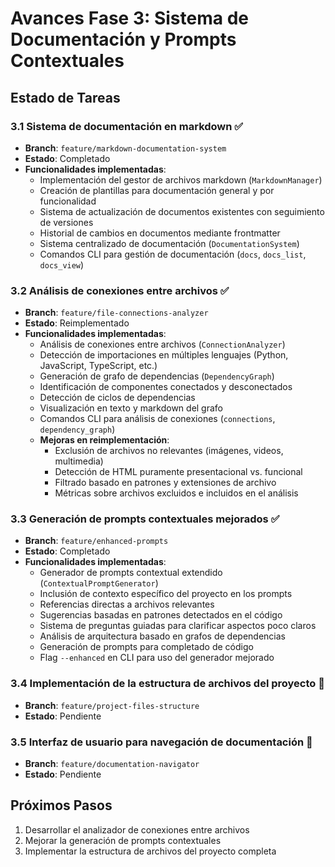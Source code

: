 # Avances Fase 3: Sistema de Documentación y Prompts Contextuales

## Estado de Tareas

### 3.1 Sistema de documentación en markdown ✅
- **Branch**: `feature/markdown-documentation-system`
- **Estado**: Completado
- **Funcionalidades implementadas**:
  - Implementación del gestor de archivos markdown (`MarkdownManager`)
  - Creación de plantillas para documentación general y por funcionalidad
  - Sistema de actualización de documentos existentes con seguimiento de versiones
  - Historial de cambios en documentos mediante frontmatter
  - Sistema centralizado de documentación (`DocumentationSystem`)
  - Comandos CLI para gestión de documentación (`docs`, `docs_list`, `docs_view`)

### 3.2 Análisis de conexiones entre archivos ✅
- **Branch**: `feature/file-connections-analyzer` 
- **Estado**: Reimplementado
- **Funcionalidades implementadas**:
  - Análisis de conexiones entre archivos (`ConnectionAnalyzer`)
  - Detección de importaciones en múltiples lenguajes (Python, JavaScript, TypeScript, etc.)
  - Generación de grafo de dependencias (`DependencyGraph`)
  - Identificación de componentes conectados y desconectados
  - Detección de ciclos de dependencias
  - Visualización en texto y markdown del grafo
  - Comandos CLI para análisis de conexiones (`connections`, `dependency_graph`)
  - **Mejoras en reimplementación**:
    - Exclusión de archivos no relevantes (imágenes, videos, multimedia)
    - Detección de HTML puramente presentacional vs. funcional
    - Filtrado basado en patrones y extensiones de archivo
    - Métricas sobre archivos excluidos e incluidos en el análisis

### 3.3 Generación de prompts contextuales mejorados ✅
- **Branch**: `feature/enhanced-prompts`
- **Estado**: Completado
- **Funcionalidades implementadas**:
  - Generador de prompts contextual extendido (`ContextualPromptGenerator`)
  - Inclusión de contexto específico del proyecto en los prompts
  - Referencias directas a archivos relevantes
  - Sugerencias basadas en patrones detectados en el código
  - Sistema de preguntas guiadas para clarificar aspectos poco claros
  - Análisis de arquitectura basado en grafos de dependencias
  - Generación de prompts para completado de código
  - Flag `--enhanced` en CLI para uso del generador mejorado

### 3.4 Implementación de la estructura de archivos del proyecto 📝
- **Branch**: `feature/project-files-structure`
- **Estado**: Pendiente

### 3.5 Interfaz de usuario para navegación de documentación 📝
- **Branch**: `feature/documentation-navigator`
- **Estado**: Pendiente

## Próximos Pasos
1. Desarrollar el analizador de conexiones entre archivos
2. Mejorar la generación de prompts contextuales
3. Implementar la estructura de archivos del proyecto completa
